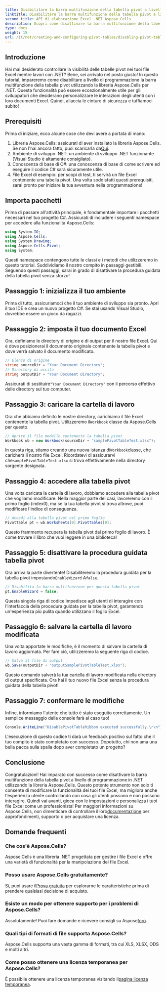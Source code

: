 ```yaml
---
title: Disabilitare la barra multifunzione della tabella pivot a livello di programmazione in .NET
linktitle: Disabilitare la barra multifunzione della tabella pivot a livello di programmazione in .NET
second_title: API di elaborazione Excel .NET Aspose.Cells
description: Scopri come disattivare la barra multifunzione della tabella pivot in .NET usando Aspose.Cells. Questa guida passo passo semplifica la personalizzazione delle interazioni di Excel.
type: docs
weight: 15
url: /it/net/creating-and-configuring-pivot-tables/disabling-pivot-table-ribbon/
---
```

## Introduzione
Hai mai desiderato controllare la visibilità delle tabelle pivot nei tuoi file Excel mentre lavori con .NET? Bene, sei arrivato nel posto giusto! In questo tutorial, impareremo come disabilitare a livello di programmazione la barra multifunzione della tabella pivot utilizzando la libreria Aspose.Cells per .NET. Questa funzionalità può essere eccezionalmente utile per gli sviluppatori che desiderano personalizzare le interazioni degli utenti con i loro documenti Excel. Quindi, allaccia le cinture di sicurezza e tuffiamoci subito!
## Prerequisiti
Prima di iniziare, ecco alcune cose che devi avere a portata di mano:
1. Libreria Aspose.Cells: assicurati di aver installato la libreria Aspose.Cells. Se non l'hai ancora fatto, puoi scaricarla da[Qui](https://releases.aspose.com/cells/net/).
2. Ambiente di sviluppo .NET: un ambiente di sviluppo .NET funzionante (Visual Studio è altamente consigliato).
3. Conoscenza di base di C#: una conoscenza di base di come scrivere ed eseguire il codice C# sarà sicuramente utile.
4. File Excel di esempio: per scopi di test, ti servirà un file Excel contenente una tabella pivot.
Una volta soddisfatti questi prerequisiti, sarai pronto per iniziare la tua avventura nella programmazione!
## Importa pacchetti
Prima di passare all'attività principale, è fondamentale importare i pacchetti necessari nel tuo progetto C#. Assicurati di includere i seguenti namespace per accedere alla funzionalità Aspose.Cells:
```csharp
using System.IO;
using Aspose.Cells;
using System.Drawing;
using Aspose.Cells.Pivot;
using System;
```
Questi namespace contengono tutte le classi e i metodi che utilizzeremo in questo tutorial.
Suddividiamo il nostro compito in passaggi gestibili. Seguendo questi passaggi, sarai in grado di disattivare la procedura guidata della tabella pivot senza sforzo!
## Passaggio 1: inizializza il tuo ambiente
Prima di tutto, assicuriamoci che il tuo ambiente di sviluppo sia pronto. Apri il tuo IDE e crea un nuovo progetto C#. Se stai usando Visual Studio, dovrebbe essere un gioco da ragazzi.
## Passaggio 2: imposta il tuo documento Excel
Ora, definiamo le directory di origine e di output per il nostro file Excel. Qui è dove posizionerai il documento originale contenente la tabella pivot e dove verrà salvato il documento modificato.
```csharp
// Elenco di origine
string sourceDir = "Your Document Directory";
// Directory di uscita
string outputDir = "Your Document Directory";
```
 Assicurati di sostituire`"Your Document Directory"` con il percorso effettivo delle directory sul tuo computer.
## Passaggio 3: caricare la cartella di lavoro
 Ora che abbiamo definito le nostre directory, carichiamo il file Excel contenente la tabella pivot. Utilizzeremo il`Workbook` classe da Aspose.Cells per questo.
```csharp
// Aprire il file modello contenente la tabella pivot
Workbook wb = new Workbook(sourceDir + "samplePivotTableTest.xlsx");
```
 In questa riga, stiamo creando una nuova istanza di`Workbook`classe, che caricherà il nostro file Excel. Ricordatevi di assicurarvi che`samplePivotTableTest.xlsx` si trova effettivamente nella directory sorgente designata.
## Passaggio 4: accedere alla tabella pivot
Una volta caricata la cartella di lavoro, dobbiamo accedere alla tabella pivot che vogliamo modificare. Nella maggior parte dei casi, lavoreremo con il primo foglio (index0), ma se la tua tabella pivot si trova altrove, puoi modificare l'indice di conseguenza.
```csharp
// Accedi alla tabella pivot nel primo foglio
PivotTable pt = wb.Worksheets[0].PivotTables[0];
```
Questo frammento recupera la tabella pivot dal primo foglio di lavoro. È come trovare il libro che vuoi leggere in una biblioteca!
## Passaggio 5: disattivare la procedura guidata tabella pivot
 Ora arriva la parte divertente! Disabiliteremo la procedura guidata per la tabella pivot impostando`EnableWizard` A`false`.
```csharp
// Disabilita la barra multifunzione per questa tabella pivot
pt.EnableWizard = false;
```
Questa singola riga di codice impedisce agli utenti di interagire con l'interfaccia della procedura guidata per la tabella pivot, garantendo un'esperienza più pulita quando utilizzano il foglio Excel.
## Passaggio 6: salvare la cartella di lavoro modificata
Una volta apportate le modifiche, è il momento di salvare la cartella di lavoro aggiornata. Per fare ciò, utilizzeremo la seguente riga di codice.
```csharp
// Salva il file di output
wb.Save(outputDir + "outputSamplePivotTableTest.xlsx");
```
Questo comando salverà la tua cartella di lavoro modificata nella directory di output specificata. Ora hai il tuo nuovo file Excel senza la procedura guidata della tabella pivot!
## Passaggio 7: confermare le modifiche
Infine, informiamo l'utente che tutto è stato eseguito correttamente. Un semplice messaggio della console farà al caso tuo!
```csharp
Console.WriteLine("DisablePivotTableRibbon executed successfully.\r\n");
```
L'esecuzione di questo codice ti darà un feedback positivo sul fatto che il tuo compito è stato completato con successo. Dopotutto, chi non ama una bella pacca sulla spalla dopo aver completato un progetto?
## Conclusione
Congratulazioni! Hai imparato con successo come disattivare la barra multifunzione della tabella pivot a livello di programmazione in .NET utilizzando la libreria Aspose.Cells. Questo potente strumento non solo ti consente di modificare la funzionalità dei tuoi file Excel, ma migliora anche l'esperienza utente controllando con cosa gli utenti possono e non possono interagire. Quindi vai avanti, gioca con le impostazioni e personalizza i tuoi file Excel come un professionista! Per maggiori informazioni su Aspose.Cells, non dimenticare di controllare il loro[documentazione](https://reference.aspose.com/cells/net/) per approfondimenti, supporto o per acquistare una licenza.
## Domande frequenti
### Che cos'è Aspose.Cells?
Aspose.Cells è una libreria .NET progettata per gestire i file Excel e offre una varietà di funzionalità per la manipolazione dei file Excel.
### Posso usare Aspose.Cells gratuitamente?
 Sì, puoi usare il[Prova gratuita](https://releases.aspose.com/) per esplorarne le caratteristiche prima di prendere qualsiasi decisione di acquisto.
### Esiste un modo per ottenere supporto per i problemi di Aspose.Cells?
 Assolutamente! Puoi fare domande e ricevere consigli su Aspose[foro](https://forum.aspose.com/c/cells/9).
### Quali tipi di formati di file supporta Aspose.Cells?
Aspose.Cells supporta una vasta gamma di formati, tra cui XLS, XLSX, ODS e molti altri.
### Come posso ottenere una licenza temporanea per Aspose.Cells?
 È possibile ottenere una licenza temporanea visitando il[pagina licenza temporanea](https://purchase.aspose.com/temporary-license/).